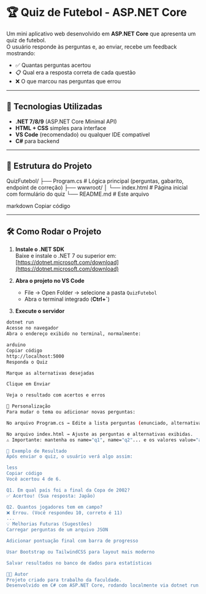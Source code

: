 # 🏆 Quiz de Futebol - ASP.NET Core

Um mini aplicativo web desenvolvido em **ASP.NET Core** que apresenta um quiz de futebol.  
O usuário responde às perguntas e, ao enviar, recebe um feedback mostrando:

- ✅ Quantas perguntas acertou
- 📋 Qual era a resposta correta de cada questão
- ❌ O que marcou nas perguntas que errou

---

## 🚀 Tecnologias Utilizadas
- **.NET 7/8/9** (ASP.NET Core Minimal API)
- **HTML + CSS** simples para interface
- **VS Code** (recomendado) ou qualquer IDE compatível
- **C#** para backend

---

## 📂 Estrutura do Projeto

QuizFutebol/
├── Program.cs # Lógica principal (perguntas, gabarito, endpoint de correção)
├── wwwroot/
│ └── index.html # Página inicial com formulário do quiz
└── README.md # Este arquivo

markdown
Copiar código

---

## 🛠️ Como Rodar o Projeto

1. **Instale o .NET SDK**  
   Baixe e instale o .NET 7 ou superior em:  
   [https://dotnet.microsoft.com/download](https://dotnet.microsoft.com/download)

2. **Abra o projeto no VS Code**  
   - File → Open Folder → selecione a pasta `QuizFutebol`
   - Abra o terminal integrado (**Ctrl+`**)

3. **Execute o servidor**
```bash
dotnet run
Acesse no navegador
Abra o endereço exibido no terminal, normalmente:

arduino
Copiar código
http://localhost:5000
Responda o Quiz

Marque as alternativas desejadas

Clique em Enviar

Veja o resultado com acertos e erros

🎯 Personalização
Para mudar o tema ou adicionar novas perguntas:

No arquivo Program.cs → Edite a lista perguntas (enunciado, alternativas e gabarito).

No arquivo index.html → Ajuste as perguntas e alternativas exibidas.
⚠️ Importante: mantenha os name="q1", name="q2"... e os valores value="a|b|c|d coerentes com o gabarito no Program.cs.

📸 Exemplo de Resultado
Após enviar o quiz, o usuário verá algo assim:

less
Copiar código
Você acertou 4 de 6.

Q1. Em qual país foi a final da Copa de 2002?
✅ Acertou! (Sua resposta: Japão)

Q2. Quantos jogadores tem em campo?
❌ Errou. (Você respondeu 10, correto é 11)
...
💡 Melhorias Futuras (Sugestões)
Carregar perguntas de um arquivo JSON

Adicionar pontuação final com barra de progresso

Usar Bootstrap ou TailwindCSS para layout mais moderno

Salvar resultados no banco de dados para estatísticas

👨‍💻 Autor
Projeto criado para trabalho da faculdade.
Desenvolvido em C# com ASP.NET Core, rodando localmente via dotnet run.
